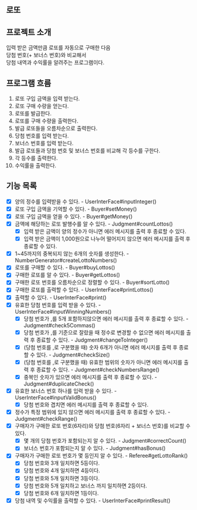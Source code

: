 ## 로또

## 프로젝트 소개
입력 받은 금액만큼 로또를 자동으로 구매한 다음  
당첨 번호(+ 보너스 번호)와 비교해서  
당첨 내역과 수익률을 알려주는 프로그램이다.

## 프로그램 흐름
1. 로또 구입 금액을 입력 받는다.
2. 로또 구매 수량을 얻는다.
3. 로또를 발급한다.
4. 로또를 구매 수량을 출력한다.
5. 발급 로또들을 오름차순으로 출력한다.
6. 당첨 번호를 입력 받는다.
7. 보너스 번호를 입력 받는다.
8. 발급 로또들과 당첨 번호 및 보너스 번호를 비교해 각 등수를 구한다.
9. 각 등수를 출력한다.
10. 수익률을 출력한다.

## 기능 목록
- [x] 양의 정수를 입력받을 수 있다. - UserInterFace#inputInteger()
- [x] 로또 구입 금액을 기억할 수 있다. - Buyer#setMoney()
- [x] 로또 구입 금액을 얻을 수 있다. - Buyer#getMoney()
- [x] 금액에 해당하는 로또 발행수를 알 수 있다. - Judgment#countLottos()
   - [x] 입력 받은 금액이 양의 정수가 아니면 에러 메시지를 출력 후 종료할 수 있다.
   - [x] 입력 받은 금액이 1,000원으로 나누어 떨어지지 않으면 에러 메시지를 출력 후 종료할 수 있다.
- [x] 1~45까지의 중복되지 않는 6개의 숫자를 생성한다. - NumberGenerator#createLottoNumbers()
- [x] 로또를 구매할 수 있다. - Buyer#buyLottos()
- [x] 구매한 로또를 알 수 있다. - Buyer#getLottos()
- [x] 구매한 로또 번호를 오름차순으로 정렬할 수 있다. - Buyer#sortLotto()
- [x] 구매한 로또를 출력할 수 있다. - UserInterFace#printLottos()
- [x] 출력할 수 있다. - UserInterFace#print()
- [x] 유효한 당첨 번호를 입력 받을 수 있다. - UserInterFace#inputWinningNumbers()
   - [x] 당첨 번호가 ,를 5개 포함하지않으면 에러 메시지를 출력 후 종료할 수 있다. - Judgment#check5Commas()
   - [x] 당첨 번호가 ,를 기준으로 잘랐을 때 정수로 변경할 수 없으면 에러 메시지를 출력 후 종료할 수 있다. - Judgment#changeToInteger()
   - [x] (당첨 번호를 ,로 구분했을 때) 숫자 6개가 아니면 에러 메시지를 출력 후 종료할 수 있다. - Judgment#checkSize()
   - [x] (당첨 번호를 ,로 구분했을 때) 유효한 범위의 숫자가 아니면 에러 메시지를 출력 후 종료할 수 있다. - Judgment#checkNumbersRange()
   - [x] 중복인 숫자가 있으면 에러 메시지를 출력 후 종료할 수 있다. - Judgment#duplicateCheck()
- [x] 유효한 보너스 번호 하나를 입력 받을 수 있다. - UserInterFace#inputValidBonus()
   - [x] 당첨 번호와 겹치면 에러 메시지를 출력 후 종료할 수 있다.
- [x] 정수가 특정 범위에 있지 않으면 에러 메시지를 출력 후 종료할 수 있다. - Judgment#checkRange()
- [x] 구매자가 구매한 로또 번호(6자리)와 당첨 번호(6자리 + 보너스 번호)를 비교할 수 있다.
  - [x] 몇 개의 당첨 번호가 포함되는지 알 수 있다. - Judgment#correctCount()
  - [x] 보너스 번호가 포함되는지 알 수 있다. - Judgment#hasBonus()
- [x] 구매자가 구매한 로또 번호가 몇 등인지 알 수 있다. - Referee#getLottoRank()
   - [x] 당첨 번호와 3개 일치하면 5등이다.
   - [x] 당첨 번호와 4개 일치하면 4등이다.
   - [x] 당첨 번호와 5개 일치하면 3등이다.
   - [x] 당첨 번호와 5개 일치하고 보너스 까지 일치하면 2등이다.
   - [x] 당첨 번호와 6개 일치하면 1등이다.
- [x] 당첨 내역 및 수익률을 출력할 수 있다. - UserInterFace#printResult()